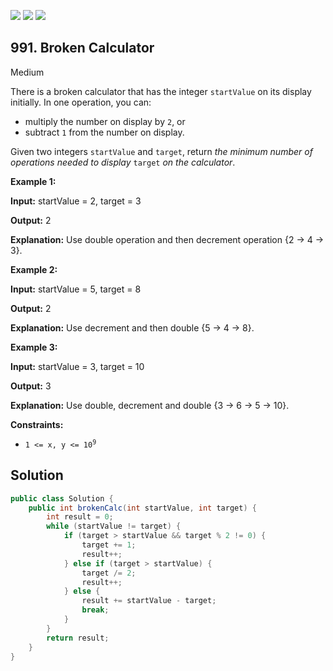 [![](https://img.shields.io/github/stars/javadev/LeetCode-in-Java?label=Stars&style=flat-square)](https://github.com/javadev/LeetCode-in-Java)
[![](https://img.shields.io/github/forks/javadev/LeetCode-in-Java?label=Fork%20me%20on%20GitHub%20&style=flat-square)](https://github.com/javadev/LeetCode-in-Java/fork)
[![](https://img.shields.io/badge/-LeetCode%20in%20Kotlin-blue?style=flat-square)](https://github.com/javadev/LeetCode-in-Kotlin)

## 991\. Broken Calculator

Medium

There is a broken calculator that has the integer `startValue` on its display initially. In one operation, you can:

*   multiply the number on display by `2`, or
*   subtract `1` from the number on display.

Given two integers `startValue` and `target`, return _the minimum number of operations needed to display_ `target` _on the calculator_.

**Example 1:**

**Input:** startValue = 2, target = 3

**Output:** 2

**Explanation:** Use double operation and then decrement operation {2 -> 4 -> 3}.

**Example 2:**

**Input:** startValue = 5, target = 8

**Output:** 2

**Explanation:** Use decrement and then double {5 -> 4 -> 8}.

**Example 3:**

**Input:** startValue = 3, target = 10

**Output:** 3

**Explanation:** Use double, decrement and double {3 -> 6 -> 5 -> 10}.

**Constraints:**

*   <code>1 <= x, y <= 10<sup>9</sup></code>

## Solution

```java
public class Solution {
    public int brokenCalc(int startValue, int target) {
        int result = 0;
        while (startValue != target) {
            if (target > startValue && target % 2 != 0) {
                target += 1;
                result++;
            } else if (target > startValue) {
                target /= 2;
                result++;
            } else {
                result += startValue - target;
                break;
            }
        }
        return result;
    }
}
```